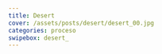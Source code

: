 ```yaml
---
title: Desert
cover: /assets/posts/desert/desert_00.jpg
categories: proceso
swipebox: desert_
---
```

